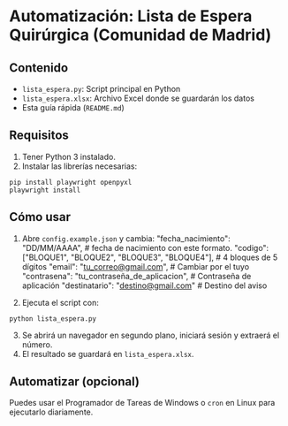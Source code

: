 # Automatización: Lista de Espera Quirúrgica (Comunidad de Madrid)

## Contenido

- `lista_espera.py`: Script principal en Python
- `lista_espera.xlsx`: Archivo Excel donde se guardarán los datos
- Esta guía rápida (`README.md`)

## Requisitos

1. Tener Python 3 instalado.
2. Instalar las librerías necesarias:

```
pip install playwright openpyxl
playwright install
```

## Cómo usar

1. Abre `config.example.json` y cambia:
  "fecha_nacimiento": "DD/MM/AAAA", # fecha de nacimiento con este formato.
  "codigo": ["BLOQUE1", "BLOQUE2", "BLOQUE3", "BLOQUE4"], # 4 bloques de 5 dígitos
  "email": "tu_correo@gmail.com", # Cambiar por el tuyo
  "contrasena": "tu_contraseña_de_aplicacion", # Contraseña de aplicación
  "destinatario": "destino@gmail.com" # Destino del aviso

2. Ejecuta el script con:

```
python lista_espera.py
```

3. Se abrirá un navegador en segundo plano, iniciará sesión y extraerá el número.
4. El resultado se guardará en `lista_espera.xlsx`.

## Automatizar (opcional)

Puedes usar el Programador de Tareas de Windows o `cron` en Linux para ejecutarlo diariamente.
